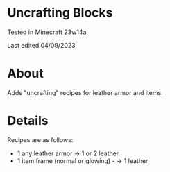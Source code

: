 # Uncrafting Blocks

Tested in Minecraft 23w14a

Last edited 04/09/2023

# About

Adds "uncrafting" recipes for leather armor and items.  

# Details

Recipes are as follows:

 - 1 any leather armor -> 1 or 2 leather
 - 1 item frame (normal or glowing) - -> 1 leather
 